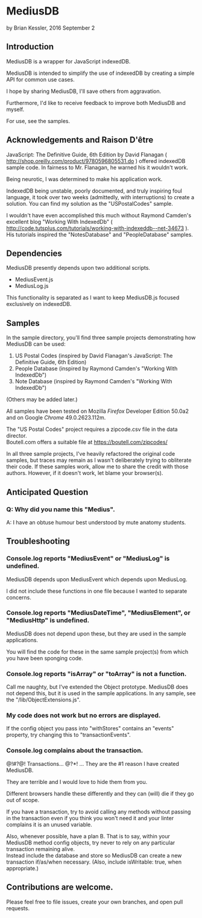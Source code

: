 # MediusDB
by Brian Kessler, 2016 September 2

## Introduction

MediusDB is a wrapper for JavaScript indexedDB.

MediusDB is intended to simplify the use of indexedDB by creating a simple API for common use cases.
 
I hope by sharing MediusDB, I'll save others from aggravation.

Furthermore, I'd like to receive feedback to improve both MediusDB and myself.

For use, see the samples.

## Acknowledgements and Raison D'être

JavaScript: The Definitive Guide, 6th Edition by David Flanagan 
( http://shop.oreilly.com/product/9780596805531.do ) 
offered indexedDB sample code.  In fairness to 
Mr. Flanagan, he warned his it wouldn't work.

Being neurotic, I was determined to make his application work.

IndexedDB being unstable, poorly documented, and truly inspiring foul language,
it took over two weeks (admittedly, with interruptions) to create a solution.
You can find my solution as the "USPostalCodes" sample.

I wouldn't have even accomplished this much without  Raymond Camden's excellent blog
"Working With IndexedDb" ( http://code.tutsplus.com/tutorials/working-with-indexeddb--net-34673 ).
His tutorials inspired the "NotesDatabase" and "PeopleDatabase" samples.
 
## Dependencies
 
MediusDB presently depends upon two additional scripts.
* MediusEvent.js
* MediusLog.js
  
This functionality is separated as I want to keep MediusDB.js focused exclusively on indexedDB. 

## Samples
 
In the sample directory, you'll find three sample projects demonstrating how MediusDB can be used:
 
1. US Postal Codes (inspired by David Flanagan's JavaScript: The Definitive Guide, 6th Edition)
2. People Database (inspired by Raymond Camden's "Working With IndexedDb")
3. Note Database (inspired by Raymond Camden's "Working With IndexedDb")

(Others may be added later.)

All samples have been tested on Mozilla *Firefox* Developer Edition 50.0a2 and on Google *Chrome* 49.0.2623.112m.
 
The "US Postal Codes" project requires a zipcode.csv file in the data director.  
Boutell.com offers a suitable file at https://boutell.com/zipcodes/

In all three sample projects, I've heavily refactored the original code samples, but traces may remain as I wasn't deliberately trying to obliterate their code.  If these samples work, allow me to share the credit with those authors.  However, if it doesn't work, let blame your browser(s).

## Anticipated Question

### Q:  Why did you name this "Medius".
A:  I have an obtuse humour best understood by mute anatomy students.
  
## Troubleshooting

### Console.log reports "MediusEvent" or "MediusLog" is undefined.

MediusDB depends upon MediusEvent which depends upon MediusLog.  

I did not include these functions in one file because I wanted to separate concerns.

### Console.log reports "MediusDateTime", "MediusElement", or "MediusHttp" is undefined.

MediusDB does not depend upon these, but they are used in the sample applications.  

You will find the code for these in the same sample project(s) from which you have been sponging code.

### Console.log reports "isArray" or "toArray" is not a function.

Call me naughty, but I've extended the Object prototype.  MediusDB does not depend this, 
but it is used in the sample applications.  In any sample, see the "/lib/ObjectExtensions.js".

### My code does not work but no errors are displayed.

If the config object you pass into "withStores" contains an "events" property, try changing this to "transactionEvents".

### Console.log complains about the transaction.

@!#?@! Transactions... @?*! ... They are the #1 reason I have created MediusDB.  

They are terrible and I would love to hide them from you.

Different browsers handle these differently and they can (will) die if they go out of scope.

If you have a transaction, try to avoid calling any methods without passing in the transaction 
even if you think you won't need it and your linter complains it is an unused variable.

Also, whenever possible, have a plan B.  That is to say, within your MediusDB method config objects,
try never to rely on any particular transaction remaining alive.  
Instead include the database and store so MediusDB can create a new transaction if/as/when necessary.  (Also, include isWritable: true, when appropriate.)

## Contributions are welcome.
 
Please feel free to file issues, create your own branches, and open pull requests.
 
